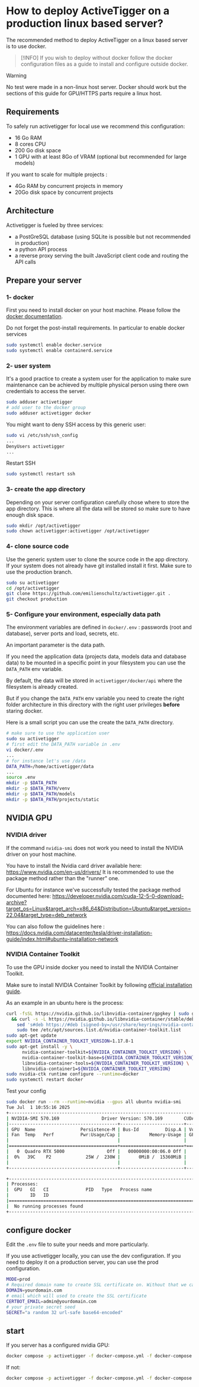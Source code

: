 # How to deploy ActiveTigger on a production linux based server?

The recommended method to deploy ActiveTigger on a linux based server is to use docker.

> [!INFO]
> If you wish to deploy without docker follow the docker configuration files as a guide to install and configure outside docker.

> [!WARNING]
> No test were made in a non-linux host server. Docker should work but the sections of this guide for GPU/HTTPS parts require a linux host.


## Requirements

To safely run activetigger for local use we recommend this configuration:

- 16 Go RAM
- 8 cores CPU
- 200 Go disk space
- 1 GPU with at least 8Go of VRAM (optional but recommended for large models)

If you want to scale for multiple projects :

- 4Go RAM by concurrent projects in memory
- 20Go disk space by concurrent projects

## Architecture

Activetigger is fueled by three services:

- a PostGreSQL database (using SQLite is possible but not recommended in production)
- a python API process
- a reverse proxy serving the built JavaScript client code and routing the API calls

## Prepare your server

### 1- docker

First you need to install docker on your host machine.
Please follow the [docker documentation](https://docs.docker.com/engine/install/).

Do not forget the post-install requirements. In particular to enable docker services

```bash
sudo systemctl enable docker.service
sudo systemctl enable containerd.service
```

### 2- user system

It's a good practice to create a system user for the application to make sure maintenance can be achieved by multiple physical person using there own credentials to access the server.

```bash
sudo adduser activetigger
# add user to the docker group
sudo adduser activetigger docker
```

You might want to deny SSH access by this generic user:

```bash
sudo vi /etc/ssh/ssh_config
...
DenyUsers activetigger
...
```

Restart SSH

```bash
sudo systemctl restart ssh
```

### 3- create the app directory

Depending on your server configuration carefully chose where to store the app directory.
This is where all the data will be stored so make sure to have enough disk space.

```bash
sudo mkdir /opt/activetigger
sudo chown activetigger:activetigger /opt/activetigger
```

### 4- clone source code

Use the generic system user to clone the source code in the app directory.
If your system does not already have git installed install it first.
Make sure to use the production branch.

```bash
sudo su activetigger
cd /opt/activetigger
git clone https://github.com/emilienschultz/activetigger.git .
git checkout production
```

### 5- Configure your environment, especially data path

The environment variables are defined in `docker/.env` : passwords (root and database), server ports and load, secrets, etc.

An important parameter is the data path.

If you need the application data (projects data, models data and database data) to be mounted in a specific point in your filesystem you can use the `DATA_PATH` env variable.

By default, the data will be stored in `activetigger/docker/api` where the filesystem is already created.

But if you change the `DATA_PATH` env variable you need to create the right folder architecture in this directory with the right user privileges **before** staring docker.

Here is a small script you can use the create the `DATA_PATH` directory.

```bash
# make sure to use the application user
sudo su activetigger
# first edit the DATA_PATH variable in .env
vi docker/.env
...
# for instance let's use /data
DATA_PATH=/home/activetigger/data
...
source .env
mkdir -p $DATA_PATH
mkdir -p $DATA_PATH/venv
mkdir -p $DATA_PATH/models
mkdir -p $DATA_PATH/projects/static
```

## NVIDIA GPU

### NVIDIA driver

If the command `nvidia-smi` does not work you need to install the NVIDIA driver on your host machine.

You have to install the Nvidia card driver available here: https://www.nvidia.com/en-us/drivers/
It is recommended to use the package method rather than the "runner" one.

For Ubuntu for instance we've successfully tested the package method documented here: https://developer.nvidia.com/cuda-12-5-0-download-archive?target_os=Linux&target_arch=x86_64&Distribution=Ubuntu&target_version=22.04&target_type=deb_network

You can also follow the guidelines here : https://docs.nvidia.com/datacenter/tesla/driver-installation-guide/index.html#ubuntu-installation-network

### NVIDIA Container Toolkit

To use the GPU inside docker you need to install the NVIDIA Container Toolkit.

Make sure to install NVIDIA Container Toolkit by following [official installation guide](https://docs.nvidia.com/datacenter/cloud-native/container-toolkit/latest/install-guide.html).

As an example in an ubuntu here is the process:

```bash
curl -fsSL https://nvidia.github.io/libnvidia-container/gpgkey | sudo gpg --dearmor -o /usr/share/keyrings/nvidia-container-toolkit-keyring.gpg \
  && curl -s -L https://nvidia.github.io/libnvidia-container/stable/deb/nvidia-container-toolkit.list | \
    sed 's#deb https://#deb [signed-by=/usr/share/keyrings/nvidia-container-toolkit-keyring.gpg] https://#g' | \
    sudo tee /etc/apt/sources.list.d/nvidia-container-toolkit.list
sudo apt-get update
export NVIDIA_CONTAINER_TOOLKIT_VERSION=1.17.8-1
sudo apt-get install -y \
      nvidia-container-toolkit=${NVIDIA_CONTAINER_TOOLKIT_VERSION} \
      nvidia-container-toolkit-base=${NVIDIA_CONTAINER_TOOLKIT_VERSION} \
      libnvidia-container-tools=${NVIDIA_CONTAINER_TOOLKIT_VERSION} \
      libnvidia-container1=${NVIDIA_CONTAINER_TOOLKIT_VERSION}
sudo nvidia-ctk runtime configure --runtime=docker
sudo systemctl restart docker
```

Test your config

```bash
sudo docker run --rm --runtime=nvidia --gpus all ubuntu nvidia-smi
Tue Jul  1 10:55:16 2025
+-----------------------------------------------------------------------------------------+
| NVIDIA-SMI 570.169                Driver Version: 570.169        CUDA Version: 12.8     |
|-----------------------------------------+------------------------+----------------------+
| GPU  Name                 Persistence-M | Bus-Id          Disp.A | Volatile Uncorr. ECC |
| Fan  Temp   Perf          Pwr:Usage/Cap |           Memory-Usage | GPU-Util  Compute M. |
|                                         |                        |               MIG M. |
|=========================================+========================+======================|
|   0  Quadro RTX 5000                Off |   00000000:00:06.0 Off |                    0 |
|  0%   39C    P2             25W /  230W |       0MiB /  15360MiB |      0%      Default |
|                                         |                        |                  N/A |
+-----------------------------------------+------------------------+----------------------+

+-----------------------------------------------------------------------------------------+
| Processes:                                                                              |
|  GPU   GI   CI              PID   Type   Process name                        GPU Memory |
|        ID   ID                                                               Usage      |
|=========================================================================================|
|  No running processes found                                                             |
+-----------------------------------------------------------------------------------------+
```

## configure docker

Edit the `.env` file to suite your needs and more particularly.

If you use activetigger locally, you can use the dev configuration. If you need to deploy it on a production server, you can use the prod configuration.

```bash
MODE=prod
# Required domain name to create SSL certificate on. Without that we can't do HTTPS which is unsecure.
DOMAIN=yourdomain.com
# email which will used to create the SSL certificate
CERTBOT_EMAIL=admin@yourdomain.com
# your private secret seed
SECRET="a random 32 url-safe base64-encoded"
```

## start

If you server has a configured nvidia GPU:

```bash
docker compose -p activetigger -f docker-compose.yml -f docker-compose.nvidia.yml -f docker-compose.prod.yml up -d
```

If not:

```bash
docker compose -p activetigger -f docker-compose.yml -f docker-compose.prod.yml up -d
```
